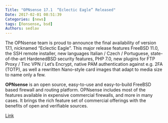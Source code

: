 ```yaml
---
Title: "OPNsense 17.1  “Eclectic Eagle” Released"
Date: 2017-02-01 08:51:39
Categories: [news]
tags: [ñonsense, bsd]
Authors: sedlav
---
```


The OPNsense team is proud to announce the final availability of version 17.1, nicknamed “Eclectic Eagle”. This major release features FreeBSD 11.0, the SSH remote installer, new languages Italian / Czech / Portuguese, state-of-the-art HardenedBSD security features, PHP 7.0, new plugins for FTP Proxy / Tinc VPN / Let’s Encrypt, native PAM authentication against e.g. 2FA (TOTP), as well a rewritten Nano-style card images that adapt to media size to name only a few.

**OPNsense** is an open source, easy-to-use and easy-to-build FreeBSD based firewall and routing platform. OPNsense includes most of the features available in expensive commercial firewalls, and more in many cases. It brings the rich feature set of commercial offerings with the benefits of open and verifiable sources.

[Link](https://opnsense.org/opnsense-17-1-released/)
